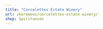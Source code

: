 ```yaml
---
title: "Corcelettes Estate Winery"
url: /keremeos/corcelettes-estate-winery/
shop: Spirituosen
---
```

